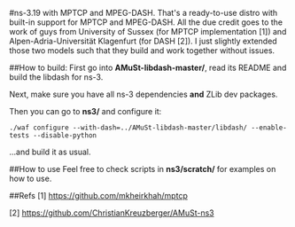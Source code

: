 #ns-3.19 with MPTCP and MPEG-DASH. 
That's a ready-to-use distro with built-in support for MPTCP and MPEG-DASH. All the due credit goes to the work of guys from University of Sussex (for MPTCP implementation [1]) and Alpen-Adria-Universität Klagenfurt (for DASH [2]). I just slightly extended those two models such that they build and work together without issues. 

##How to build:
First go into **AMuSt-libdash-master/**, read its README and build the libdash for ns-3.

Next, make sure you have all ns-3 dependencies **and** ZLib dev packages.

Then you can go to **ns3/** and configure it:

    ./waf configure --with-dash=../AMuSt-libdash-master/libdash/ --enable-tests --disable-python

...and build it as usual.

##How to use
Feel free to check scripts in **ns3/scratch/** for examples on how to use.


##Refs
[1] https://github.com/mkheirkhah/mptcp

[2] https://github.com/ChristianKreuzberger/AMuSt-ns3
